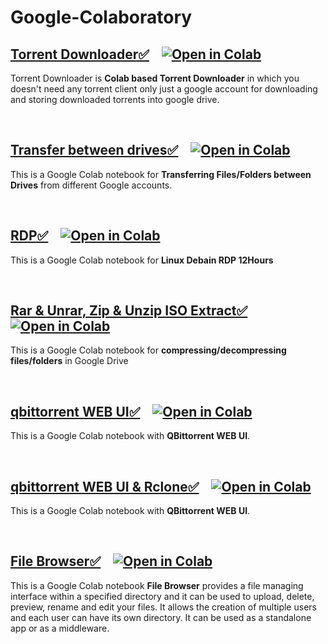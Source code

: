 # Google-Colaboratory

## [Torrent Downloader✅](Torrent%20to%20Gdrive%E2%9C%85.ipynb) &nbsp;&nbsp; [![Open in Colab][Colab Badge]][Torrent Notebook]
Torrent Downloader is **Colab based Torrent Downloader** in which you doesn't need any torrent client only just a google account for downloading and storing downloaded torrents into google drive.

<br />

## [Transfer between drives✅](Transfer%20between%20drives%E2%9C%85.ipynb) &nbsp;&nbsp; [![Open in Colab][Colab Badge]][Transfer between drives Notebook]
This is a Google Colab notebook for **Transferring Files/Folders between Drives** from different Google accounts.

<br />

## [RDP✅](RDP%E2%9C%85.ipynb) &nbsp;&nbsp; [![Open in Colab][Colab Badge]][RDP Notebook]
This is a Google Colab notebook for **Linux Debain RDP 12Hours**

<br />

## [Rar & Unrar, Zip & Unzip ISO Extract✅](Rar%20%26%20Unrar%2C%20Zip%20%26%20Unzip%20ISO%20Extract%E2%9C%85.ipynb) &nbsp;&nbsp; [![Open in Colab][Colab Badge]][Rar & Unrar, Zip & Unzip ISO Extract Notebook]
This is a Google Colab notebook for **compressing/decompressing files/folders** in Google Drive

<br />

## [qbittorrent WEB UI✅](qbittorrent%20WEB%20UI%E2%9C%85.ipynb) &nbsp;&nbsp; [![Open in Colab][Colab Badge]][qbittorrent WEB UI Notebook]
This is a Google Colab notebook with **QBittorrent WEB UI**.

<br />

## [qbittorrent WEB UI & Rclone✅](qbittorrent%20WEB%20UI%20%26%20Rclone%E2%9C%85.ipynb) &nbsp;&nbsp; [![Open in Colab][Colab Badge]][qbittorrent WEB UI & Rclone Notebook]
This is a Google Colab notebook with **QBittorrent WEB UI**.

<br />

## [File Browser✅](Filebrowser%E2%9C%85.ipynb) &nbsp;&nbsp; [![Open in Colab][Colab Badge]][File Browser Notebook]
This is a Google Colab notebook **File Browser** provides a file managing interface within a specified directory and it can be used to upload, delete, preview, rename and edit your files. It allows the creation of multiple users and each user can have its own directory. It can be used as a standalone app or as a middleware.

<br />

[Colab Badge]:          https://colab.research.google.com/assets/colab-badge.svg
[License-Badge]:        https://img.shields.io/badge/License-MIT-blue.svg
[Torrent Notebook]:     https://colab.research.google.com/github/james00000007/Google-Colaboratory/blob/main/Torrent%20to%20Gdrive%E2%9C%85.ipynb
[Transfer between drives Notebook]:         https://colab.research.google.com/github/james00000007/Google-Colaboratory/blob/main/Transfer%20between%20drives%E2%9C%85.ipynb
[RDP Notebook]:        https://colab.research.google.com/github/james00000007/Google-Colaboratory/blob/main/RDP%E2%9C%85.ipynb
[Rar & Unrar, Zip & Unzip ISO Extract Notebook]:        https://colab.research.google.com/github/james00000007/Google-Colaboratory/blob/main/Rar%20%26%20Unrar%2C%20Zip%20%26%20Unzip%20ISO%20Extract%E2%9C%85.ipynb
[qbittorrent WEB UI Notebook]:        https://colab.research.google.com/github/james00000007/Google-Colaboratory/blob/main/qbittorrent%20WEB%20UI%E2%9C%85.ipynb
[qbittorrent WEB UI & Rclone Notebook]:        https://colab.research.google.com/github/james00000007/Google-Colaboratory/blob/main/qbittorrent%20WEB%20UI%20%26%20Rclone%E2%9C%85.ipynb
[File Browser Notebook]:        https://colab.research.google.com/github/james00000007/Google-Colaboratory/blob/main/Filebrowser%E2%9C%85.ipynb
